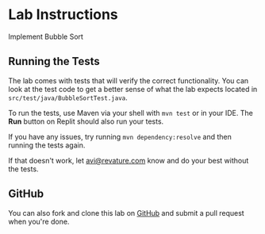 # Lab Instructions

Implement Bubble Sort

## Running the Tests

The lab comes with tests that will verify the correct functionality. You can look at the test code to get a better sense of what the lab expects located in `src/test/java/BubbleSortTest.java`. 

To run the tests, use Maven via your shell with `mvn test` or in your IDE. The **Run** button on Replit should also run your tests. 

If you have any issues, try running `mvn dependency:resolve` and then running the tests again. 

If that doesn't work, let avi@revature.com know and do your best without the tests.

## GitHub

You can also fork and clone this lab on [GitHub](https://github.com/revature-curriculum/bubble-sort-lab) and submit a pull request when you're done.
